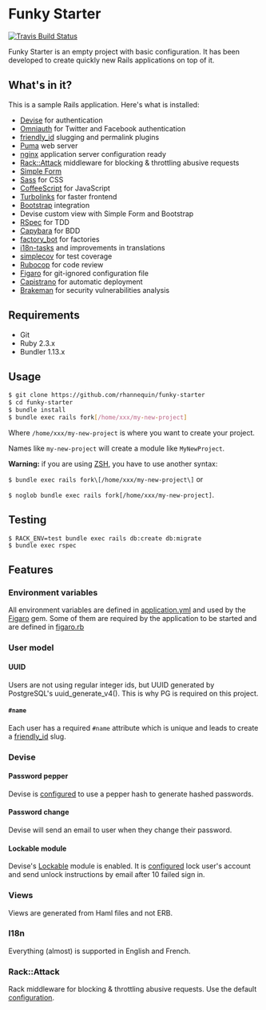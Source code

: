 # Funky Starter

[![Travis Build Status](https://api.travis-ci.org/rhannequin/funky-starter.png)](https://travis-ci.org/rhannequin/funky-starter)

Funky Starter is an empty project with basic configuration. It has been developed to create quickly new Rails applications on top of it.


## What's in it?

This is a sample Rails application. Here's what is installed:

* [Devise](https://github.com/plataformatec/devise) for authentication
* [Omniauth](https://github.com/omniauth/omniauth) for Twitter and Facebook authentication
* [friendly_id](https://github.com/norman/friendly_id) slugging and permalink plugins
* [Puma](https://github.com/puma/puma) web server
* [nginx](http://nginx.org) application server configuration ready
* [Rack::Attack](https://github.com/kickstarter/rack-attack) middleware for blocking & throttling abusive requests
* [Simple Form](https://github.com/plataformatec/simple_form)
* [Sass](http://sass-lang.com/guide) for CSS
* [CoffeeScript](http://coffeescript.org/) for JavaScript
* [Turbolinks](https://github.com/rails/turbolinks) for faster frontend
* [Bootstrap](https://github.com/twbs/bootstrap-sass) integration
* Devise custom view with Simple Form and Bootstrap
* [RSpec](https://github.com/rspec/rspec-rails) for TDD
* [Capybara](https://github.com/jnicklas/capybara) for BDD
* [factory_bot](https://github.com/thoughtbot/factory_bot) for factories
* [i18n-tasks](https://github.com/glebm/i18n-tasks) and improvements in translations
* [simplecov](https://github.com/colszowka/simplecov) for test coverage
* [Rubocop](https://github.com/bbatsov/rubocop) for code review
* [Figaro](https://github.com/laserlemon/figaro) for git-ignored configuration file
* [Capistrano](http://capistranorb.com) for automatic deployment
* [Brakeman](https://github.com/presidentbeef/brakeman) for security vulnerabilities analysis


## Requirements

* Git
* Ruby 2.3.x
* Bundler 1.13.x


## Usage

```sh
$ git clone https://github.com/rhannequin/funky-starter
$ cd funky-starter
$ bundle install
$ bundle exec rails fork[/home/xxx/my-new-project]
```

Where `/home/xxx/my-new-project` is where you want to create your project.

Names like `my-new-project` will create a module like `MyNewProject`.

**Warning:** if you are using [ZSH](https://github.com/robbyrussell/oh-my-zsh), you have to use another syntax:

`$ bundle exec rails fork\[/home/xxx/my-new-project\]` or

`$ noglob bundle exec rails fork[/home/xxx/my-new-project]`.


## Testing

```
$ RACK_ENV=test bundle exec rails db:create db:migrate
$ bundle exec rspec
```

## Features

### Environment variables

All environment variables are defined in [application.yml](https://github.com/rhannequin/funky-starter/blob/master/config/application.yml) and used by the [Figaro](https://github.com/laserlemon/figaro) gem. Some of them are required by the application to be started and are defined in [figaro.rb](https://github.com/rhannequin/funky-starter/blob/master/config/initializers/figaro.rb)

### User model

#### UUID

Users are not using regular integer ids, but UUID generated by PostgreSQL's uuid_generate_v4(). This is why PG is required on this project.

#### `#name`

Each user has a required `#name` attribute which is unique and leads to create a [friendly_id](https://github.com/norman/friendly_id) slug.

### Devise

#### Password pepper

Devise is [configured](https://github.com/rhannequin/funky-starter/blob/master/config/initializers/devise.rb) to use a pepper hash to generate hashed passwords.

#### Password change

Devise will send an email to user when they change their password.

#### Lockable module

Devise's [Lockable](http://www.rubydoc.info/github/plataformatec/devise/master/Devise/Models/Lockable) module is enabled. It is [configured](https://github.com/rhannequin/funky-starter/blob/master/config/initializers/devise.rb) lock user's account and send unlock instructions by email after 10 failed sign in.

### Views

Views are generated from Haml files and not ERB.

### I18n

Everything (almost) is supported in English and French.

### Rack::Attack

Rack middleware for blocking & throttling abusive requests. Use the default [configuration](https://github.com/rhannequin/funky-starter/blob/master/config/initializers/rack-attack.rb).
